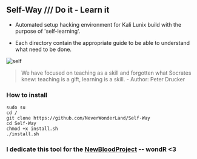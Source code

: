 ## Self-Way  /// Do it - Learn it

- Automated setup hacking environment for Kali Lunix build with the purpose of 'self-learning'.

- Each directory contain the appropriate guide to be able to understand what need to be done.
  
![self](https://user-images.githubusercontent.com/64184513/184156310-785fffe9-a1d9-46d9-82ff-b72c77a63470.jpg)

> We have focused on teaching as a skill and forgotten what Socrates knew: teaching is a gift, learning is a skill. - Author: Peter Drucker

### How to install
```
sudo su
cd /
git clone https://github.com/NeverWonderLand/Self-Way
cd Self-Way
chmod +x install.sh
./install.sh
```

### I dedicate this tool for the [NewBloodProject](https://twitter.com/NewBloodProject?s=20&t=ewLDaon99QR9BW4M_FxCUQ) -- wondR <3
